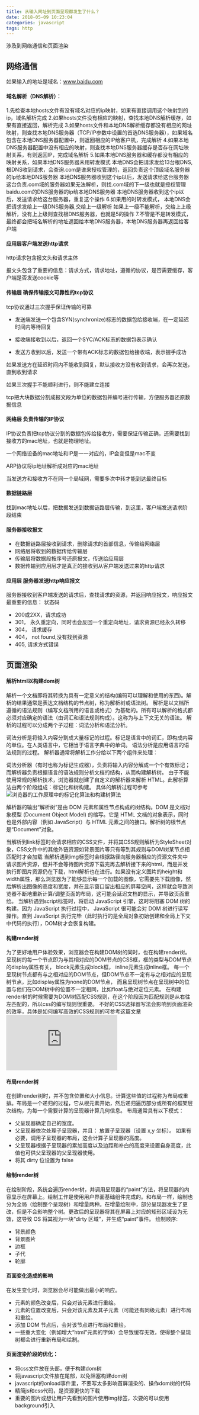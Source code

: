```yaml
---
title: 从输入网址到页面呈现都发生了什么？
date: 2018-05-09 10:23:04
categories: javascript
tags: http
---
```


涉及到网络通信和页面渲染

## 网络通信

如果输入的地址是域名：www.baidu.com

#### 域名解析（DNS解析）：

  1.先检查本地hosts文件有没有域名对应的ip映射，如果有直接调用这个映射到的ip，域名解析完成
  2.如果hosts文件没有相应的映射，查找本地DNS解析缓存，如果有直接返回，解析完成
  3.如果hosts文件和本地DNS解析缓存都没有相应的网址映射，则查找本地DNS服务器（TCP/IP参数中设置的首选DNS服务器），如果域名包含在本地DNS服务器配置中，则返回相应的IP给客户机，完成解析
  4.如果本地DNS服务器配置中没有相应的映射，则查找本地DNS服务器缓存是否存在网址映射关系，有则返回IP，完成域名解析
  5.如果本地DNS服务器和缓存都没有相应的映射关系，如果本地DNS服务器未用转发模式
      本地DNS会把请求发给13台根DNS,
      根DNS收到请求，会查询.com是谁来授权管理的，返回负责这个顶级域名服务器的Ip给本地DNS服务器
      本地DNS服务器收到这个ip以后，发送请求给这台服务器
      这台负责.com域的服务器如果无法解析，则找.com域的下一级也就是授权管理baidu.com的DNS服务器的ip给本地DNS服务器
      本地DNS服务器收到这个ip以后，发送请求给这台服务器，重复这个操作
  6.如果用的时转发模式，
      本地DNS会把请求发给上一级DNS服务器,交给上一级解析
      如果上一级不能解析，交给上上级解析，没有上上级则查找根DNS服务器，也就是5的操作
  7.不管是不是转发模式，最终都会把域名解析的地址返回给本地DNS服务器，本地DNS服务器再返回给客户端


#### 应用层客户端发送http请求

http请求包含报文头和请求主体

报文头包含了重要的信息：请求方式，请求地址，遵循的协议，是否需要缓存，客户端是否发送cookie等

#### 传输层 确保传输报文可靠性的tcp协议

tcp协议通过三次握手保证传输的可靠

- 发送端发送一个包含SYN(synchronize)标志的数据包给接收端，在一定延迟时间内等待回复

- 接收端接收到以后，返回一个SYC/ACK标志的数据包表示确认

- 发送方收到以后，发送一个带有ACK标志的数据包给接收端，表示握手成功

如果发送方在延迟时间内不能收到回复，默认接收方没有收到请求，会再次发送，直到收到请求

如果三次握手不能顺利进行，则不能建立连接

tcp把大块数据分割成报文段为单位的数据包并编号进行传输，方便服务器还原数据信息

#### 网络层 负责传输的IP协议

IP协议负责把tcp协议分割的数据包传给接收方，需要保证传输正确，还需要找到接收方的mac地址，也就是物理地址。

一个网络设备的mac地址和IP是一一对应的，IP会变但是mac不变

ARP协议将ip地址解析成对应的mac地址

当发送方和接收方不在同一个局域网，需要多次中转才能到达最终目标

#### 数据链路层

找到mac地址以后，把数据发送到数据链路层传输，到这里，客户端发送请求阶段结束

#### 服务器接收报文

- 在数据链路层接收到请求，删除请求的首部信息，传输给网络层
- 网络层将收到的数据传给传输层
- 传输层将数据段按序号还原报文，传送给应用层
- 数据传输到应用层才是真正的接收到从客户端发送过来的http请求

#### 应用层 服务器发送http响应报文

服务器接收到客户端发送的请求后，查找请求的资源，并返回响应报文，响应报文最重要的信息： 状态码

- 200或2XX，请求成功
- 301， 永久重定向，同时也会反回一个重定向地址，请求资源已经永久转移
- 304， 请求缓存
- 404， not found,没有找到资源
- 405, 请求方式错误


## 页面渲染

#### 解析html以构建dom树

解析一个文档即将其转换为具有一定意义的结构(编码可以理解和使用的东西)。解析的结果通常是表达文档结构的节点树，称为解析树或语法树。
解析是以文档所遵循的语法规则（编写文档所用的语言或格式）为基础的。所有可以解析的格式都必须对应确定的语法（由词汇和语法规则构成）。这称为与上下文无关的语法。
解析的过程可以分成两个子过程：词法分析和语法分析。

词法分析是将输入内容分割成大量标记的过程。标记是语言中的词汇，即构成内容的单位。在人类语言中，它相当于语言字典中的单词。
语法分析是应用语言的语法规则的过程。
解析器通常将解析工作分给以下两个组件来处理：

词法分析器（有时也称为标记生成器），负责将输入内容分解成一个个有效标记；
而解析器负责根据语言的语法规则分析文档的结构，从而构建解析树。
由于不能使用常规的解析技术，浏览器就创建了自定义的解析器来解析 HTML。此解析算法由两个阶段组成：标记化和树构建。
具体的解析过程可参考![浏览器的工作原理](https://www.html5rocks.com/zh/tutorials/internals/howbrowserswork/)中的标记化算法和构建树算法

解析器的输出“解析树”是由 DOM 元素和属性节点构成的树结构。DOM 是文档对象模型 (Document Object Model) 的缩写。它是 HTML 文档的对象表示，同时也是外部内容（例如 JavaScript）与 HTML 元素之间的接口。解析树的根节点是“Document”对象。

当解析到link标签时会请求相应的CSS文件，并将其CSS规则解析为StyleSheet对象，CSS文件中的其他外链资源如背景图片等只有等到其规则与DOM树某节点相匹配时才会加载
当解析遇到img标签时会根据路径向服务器相应的资源文件夹中请求图片资源，但并不会等待图片资源下载完再去解析接下来的html，而是并发执行即图片资源仍在下载，html解析也在进行。如果没有定义图片的height和width属性，那么浏览器为了能够显示每一个加载的图像，它需要先下载图像，然后解析出图像的高度和宽度，并在显示窗口留出相应的屏幕空间，这样就会导致浏览器不断地重新计算/调整页面的布局，这可能会延迟文档的显示，并导致页面重绘。
当解析遇到script标签时，将启动 JavaScript 引擎，这时将阻塞 DOM 树的构建。因为 JavaScript 执行过程中， JavaScript 很可能会对 DOM 树进行读写操作。直到 JavaScript 执行完毕（此时执行的是全局对象初始创建和全局上下文中代码的执行），DOM树才会恢复构建。

#### 构建render树

为了更好地用户体验效果，浏览器会在构建DOM树的同时，也在构建render树。
呈现树的每一个节点即为与其相对应的DOM节点的CSS框，框的类型与DOM节点的display属性有关，
block元素生成block框，
inline元素生成inline框。
每一个呈现树节点都有与之相对应的DOM节点，但DOM节点不一定有与之相对应的呈现树节点，比如display属性为none的DOM节点，
而且呈现树节点在呈现树中的位置与他们在DOM树中的位置不一定相同，比如float与绝对定位元素。
在构建render树的时候需要为DOM树匹配CSS规则，在这个阶段因为匹配规则是从右往左匹配的，所以css的编写规则很重要。
不好的CSS选择器写法会影响到页面渲染的效率，具体是如何编写高效的CSS规则的可参考这篇文章![CSS选择器性能分析](http://www.cnblogs.com/jesse131/p/6135773.html)

#### 布局render树

在创建render树时，并不包含位置和大小信息。计算这些值的过程称为布局或重排。布局是一个递归的过程，它从根元素开始，然后递归遍历部分或所有的框架层次结构，为每一个需要计算的呈现器计算几何信息。
布局通常具有以下模式：

- 父呈现器确定自己的宽度。
- 父呈现器依次处理子呈现器，并且：
  放置子呈现器（设置 x,y 坐标）。
  如果有必要，调用子呈现器的布局，这会计算子呈现器的高度。
- 父呈现器根据子呈现器的累加高度以及边距和补白的高度来设置自身高度，此值也可供父呈现器的父呈现器使用。
- 将其 dirty 位设置为 false

#### 绘制render树

在绘制阶段，系统会遍历render树，并调用呈现器的“paint”方法，将呈现器的内容显示在屏幕上。绘制工作是使用用户界面基础组件完成的。和布局一样，绘制也分为全局（绘制整个呈现树）和增量两种。在增量绘制中，部分呈现器发生了更改，但是不会影响整个树。更改后的呈现器将其在屏幕上对应的矩形区域设为无效，这导致 OS 将其视为一块“dirty 区域”，并生成“paint”事件。
绘制顺序:

- 背景颜色
- 背景图片
- 边框
- 子代
- 轮廓

#### 页面变化造成的影响

在发生变化时，浏览器会尽可能做出最小的响应。

- 元素的颜色改变后，只会对该元素进行重绘。
- 元素的位置改变后，只会对该元素及其子元素（可能还有同级元素）进行布局和重绘。
- 添加 DOM 节点后，会对该节点进行布局和重绘。
- 一些重大变化（例如增大“html”元素的字体）会导致缓存无效，使得整个呈现树都会进行重新布局和绘制。

#### 页面渲染阶段的优化：

- 将css文件放在头部，便于构建dom树
- 将javascript文件放在尾部，以免阻塞构建dom树
- javascript的onload事件里，不要写太多影响首屏渲染的、操作dom树的代码
- 精简js和css代码，是资源更快的下载
- 重要的图片或想让用户先看到的图片使用img标签，次要的可以使用background引入
